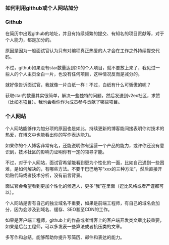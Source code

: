 ### 如何利用github或个人网站加分

### Github
在简历中出现github的地址，并且有持续频繁的提交、有知名的项目贡献等，对于个人能力，都是加分的。

原因是因为一般面试官认为只有对编程真正热爱的人才会在工作之外持续提交代码。

不过，github如果没有star数量达到20的个人项目，就不要放上来了，我见过一些人的个人主页全白一片，也没有任何项目，这种情况反而是减分的。

就好像告诉面试官，我就像一片白纸一样！不过，白纸有什么可骄傲的呢？

获取star的数量其实很简单，解决一些独特的问题，然后发送到v2ex社区，求赞（比如[本项目](https://github.com/yuguo/BAT-internal-referral)）。我也会看你作为成员参与贡献了哪些项目。

### 个人网站

个人网站能够作为加分项的原因也是如此，持续更新的博客能间接表明你对技术的热爱，在博文中也能看出你的写作表达能力。

如果你的个人博客非常有名，还能说明你有运营一个产品的能力，或许你还没有意识到，技术社区的影响力证明你有一定的领导才能。

不过，对于个人网站，面试官希望能看到更为个性化的一面，比如自己遇到一些困难，是如何解决的，有哪些方法。不要干巴巴地写“xxx的三种方法”，然后直接开始贴代码或者技术分析，没有前言背景。

面试官会希望看到更加个性化的候选人，更多“我”在里面（逗比风格或者严谨都可以）。

个人网站是否有自己的独立域名不重要，如果是前端工程师，有自己的域名会加分，因为会涉及到域名、缓存、SEO甚至CDN的工作。

如果是客户端工程师，github上的作品或者博客上的客户端开发类文章比较重要，如果是后台工程师，可以多发表一些算法或者抗压类的文章。

多写作和总结，能够帮助你提升写简历、邮件和表达的能力。